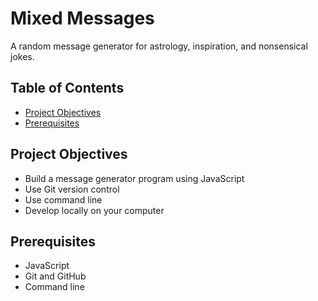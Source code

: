 # Mixed Messages #
A random message generator for astrology, inspiration, and nonsensical jokes.
## Table of Contents
* [Project Objectives](#project-objectives)
* [Prerequisites](#prerequisites)
## Project Objectives
* Build a message generator program using JavaScript
* Use Git version control
* Use command line
* Develop locally on your computer
## Prerequisites
* JavaScript
* Git and GitHub
* Command line
